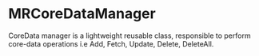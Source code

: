 # MRCoreDataManager
CoreData manager is a lightweight reusable class, responsible to perform core-data operations i.e Add, Fetch, Update, Delete, DeleteAll.
